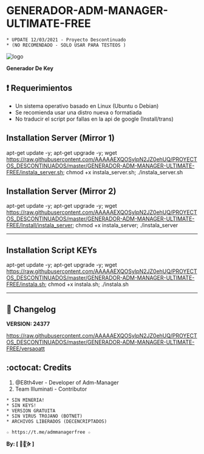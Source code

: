 ﻿# GENERADOR-ADM-MANAGER-ULTIMATE-FREE
```
* UPDATE 12/03/2021 - Proyecto Descontinuado
* (NO RECOMENDADO - SOLO USAR PARA TESTEOS )
```
![logo](https://github.com/AAAAAEXQOSyIpN2JZ0ehUQ/PROYECTOS_DESCONTINUADOS/blob/master/GENERADOR-ADM-MANAGER-ULTIMATE-FREE/Imagenes/ADM_MANAGER_ULTIMATE.jpg)

**Generador De Key**

## :heavy_exclamation_mark: Requerimientos

* Un sistema operativo basado en Linux (Ubuntu o Debian)
* Se recomienda usar una distro nueva o formatiada
* No traducir el script por fallas en la api de google (Install/trans)

## Installation Server (Mirror 1)

apt-get update -y; apt-get upgrade -y; wget https://raw.githubusercontent.com/AAAAAEXQOSyIpN2JZ0ehUQ/PROYECTOS_DESCONTINUADOS/master/GENERADOR-ADM-MANAGER-ULTIMATE-FREE/instala_server.sh; chmod +x instala_server.sh; ./instala_server.sh

## Installation Server (Mirror 2)

apt-get update -y; apt-get upgrade -y; wget https://raw.githubusercontent.com/AAAAAEXQOSyIpN2JZ0ehUQ/PROYECTOS_DESCONTINUADOS/master/GENERADOR-ADM-MANAGER-ULTIMATE-FREE/Install/instala_server; chmod +x instala_server; ./instala_server

-------------------------------------------------------------------------------

## Installation Script KEYs

apt-get update -y; apt-get upgrade -y; wget https://raw.githubusercontent.com/AAAAAEXQOSyIpN2JZ0ehUQ/PROYECTOS_DESCONTINUADOS/master/GENERADOR-ADM-MANAGER-ULTIMATE-FREE/instala.sh; chmod +x instala.sh; ./instala.sh

-------------------------------------------------------------------------------

## :scroll: Changelog

**VERSION: 24377**

https://raw.githubusercontent.com/AAAAAEXQOSyIpN2JZ0ehUQ/PROYECTOS_DESCONTINUADOS/master/GENERADOR-ADM-MANAGER-ULTIMATE-FREE/versaoatt

## :octocat: Credits

1. @E8th4ver - Developer of Adm-Manager
2. Team Illuminati - Contributor

```
* SIN MINERIA! 
* SIN KEYS! 
* VERSION GRATUITA 
* SIN VIRUS TROJANO (BOTNET) 
* ARCHIVOS LIBERADOS (DECENCRIPTADOS)
```

```
☆ https://t.me/admmanagerfree ☆

```

**By: [  ⃘⃤꙰✰ ]**